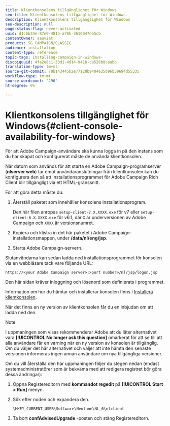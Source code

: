 ```yaml
---
title: Klientkonsolens tillgänglighet för Windows
seo-title: Klientkonsolens tillgänglighet för Windows
description: Klientkonsolens tillgänglighet för Windows
seo-description: null
page-status-flag: never-activated
uuid: d1cbb34e-87e0-481b-a78b-3616047eb5cb
contentOwner: sauviat
products: SG_CAMPAIGN/CLASSIC
audience: installation
content-type: reference
topic-tags: installing-campaign-in-windows-
discoiquuid: 4fa2e8c1-33d1-4d14-941b-ca528b8ceabb
translation-type: tm+mt
source-git-commit: 70b143445b2e77128b9404e35d96b39694d55335
workflow-type: tm+mt
source-wordcount: '296'
ht-degree: 6%

---
```



# Klientkonsolens tillgänglighet för Windows{#client-console-availability-for-windows}

För att Adobe Campaign-användare ska kunna logga in på den instans som du har skapat och konfigurerat måste de använda klientkonsolen.

När datorn som används för att starta en Adobe Campaign-programserver (**nlserver web**) tar emot användaranslutningar från klientkonsolen kan du konfigurera den så att installationsprogrammet för Adobe Campaign Rich Client blir tillgängligt via ett HTML-gränssnitt.

För att göra detta måste du:

1. Återställ paketet som innehåller konsolens installationsprogram.

   Den här filen anropas `setup-client-7.X.XXXX.exe` för v7 eller `setup-client-6.X.XXXX.exe` för v6.1, där `X` är underversionen av Adobe Campaign och `XXXX` är versionsnumret.

1. Kopiera och klistra in det här paketet i Adobe Campaign-installationsmappen, under **/data/nl/eng/jsp**.
1. Starta Adobe Campaign-servern.

Slutanvändarna kan sedan ladda ned installationsprogrammet för konsolen via en webbläsare tack vare följande URL:

```
https://<your Adobe Campaign server>:>port number>/nl/jsp/logon.jsp
```

Den här sidan kräver inloggning och lösenord som definierats i programmet.

Information om hur du hämtar och installerar konsolen finns i [Installera klientkonsolen](../../installation/using/installing-the-client-console.md).

När det finns en ny version av klientkonsolen får du en inbjudan om att ladda ned den.

>[!NOTE]
>
>I uppmaningen som visas rekommenderar Adobe att du låter alternativet vara **[!UICONTROL No longer ask this question]** omarkerat för att se till att alla användare får en varning när en ny version av konsolen är tillgänglig.\
>Om du väljer det här alternativet och väljer att inte hämta den senaste versionen informeras ingen annan användare om nya tillgängliga versioner.

Om du vill återställa den här uppmaningen följer du stegen nedan (endast systemadministratörer som är bekväma med att redigera registret bör göra dessa ändringar):

1. Öppna Registereditorn med **kommandot regedit** på **[!UICONTROL Start > Run]** menyn.
1. Sök efter noden och expandera den.

   ```
   \HKEY_CURRENT_USER\Software\Neolane\NL_6\nlclient
   ```

1. Ta bort **confAdvisedUpgrade** -posten och stäng Registereditorn.

